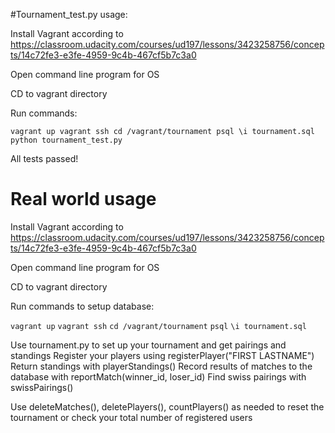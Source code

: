 #Tournament_test.py usage:

Install Vagrant according to https://classroom.udacity.com/courses/ud197/lessons/3423258756/concepts/14c72fe3-e3fe-4959-9c4b-467cf5b7c3a0

Open command line program for OS

CD to vagrant directory

Run commands:

  `vagrant up
  vagrant ssh
  cd /vagrant/tournament
  psql
  \i tournament.sql
  python tournament_test.py`

All tests passed!



# Real world usage

Install Vagrant according to https://classroom.udacity.com/courses/ud197/lessons/3423258756/concepts/14c72fe3-e3fe-4959-9c4b-467cf5b7c3a0

Open command line program for OS

CD to vagrant directory

Run commands to setup database:

  `vagrant up`
  `vagrant ssh`
  `cd /vagrant/tournament`
  `psql`
  `\i tournament.sql`


Use tournament.py to set up your tournament and get pairings and standings
  Register your players using registerPlayer("FIRST LASTNAME")
  Return standings with playerStandings()
  Record results of matches to the database with reportMatch(winner_id, loser_id)
  Find swiss pairings with swissPairings()

  Use deleteMatches(), deletePlayers(), countPlayers() as needed to reset the tournament
    or check your total number of registered users
